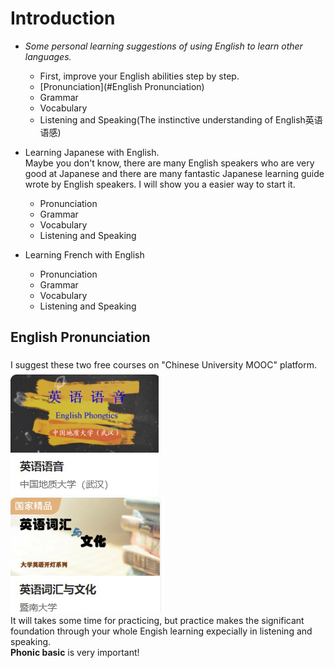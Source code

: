 # Introduction

- *Some personal learning suggestions of using English to learn other languages.*  
  
  - First, improve your English abilities step by step.
  - [Pronunciation](#English Pronunciation)
  - Grammar
  - Vocabulary
  - Listening and Speaking\(The instinctive understanding of English英语语感\)
  
- Learning Japanese with English.  
  Maybe you don't know, there are many English speakers who are very good at Japanese and there are many fantastic Japanese learning guide wrote by English speakers.  I will show you a easier way to start it.
  - Pronunciation
  - Grammar
  - Vocabulary
  - Listening and Speaking

- Learning French with English
  - Pronunciation
  - Grammar
  - Vocabulary
  - Listening and Speaking


## English Pronunciation

###
I suggest these two free courses on \"Chinese University MOOC\" platform.  
![English Phonics](/EnglishPhonics.jpg)  
![English Vocabulary and Culture](/EnglishVocabularyandCulture.jpg)  
It will takes some time for practicing, but practice makes the significant foundation through your whole Engish learning expecially in listening and speaking.  
**Phonic basic** is very important! 



